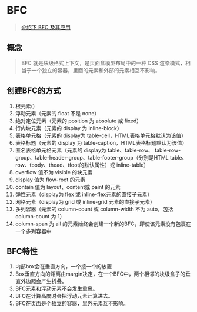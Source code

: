 # BFC
> [介绍下 BFC 及其应用](https://github.com/Advanced-Frontend/Daily-Interview-Question/issues/59)

## 概念
 > BFC 就是块级格式上下文，是页面盒模型布局中的一种 CSS 渲染模式，相当于一个独立的容器，里面的元素和外部的元素相互不影响。

## 创建BFC的方式
1. 根元素(<html>)
2. 浮动元素（元素的 float 不是 none）
3. 绝对定位元素（元素的 position 为 absolute 或 fixed）
4. 行内块元素（元素的 display 为 inline-block）
5. 表格单元格（元素的 display为 table-cell，HTML表格单元格默认为该值）
6. 表格标题（元素的 display 为 table-caption，HTML表格标题默认为该值）
7. 匿名表格单元格元素（元素的 display为 table、table-row、 table-row-group、table-header-group、table-footer-group（分别是HTML table、row、tbody、thead、tfoot的默认属性）或 inline-table）
8. overflow 值不为 visible 的块元素
9. display 值为 flow-root 的元素
10. contain 值为 layout、content或 paint 的元素
11. 弹性元素（display为 flex 或 inline-flex元素的直接子元素）
12. 网格元素（display为 grid 或 inline-grid 元素的直接子元素）
13. 多列容器（元素的 column-count 或 column-width 不为 auto，包括 column-count 为 1）
14. column-span 为 all 的元素始终会创建一个新的BFC，即使该元素没有包裹在一个多列容器中

## BFC特性
1. 内部box会在垂直方向，一个接一个的放置
2. Box垂直方向的距离由margin决定，在一个BFC中，两个相邻的块级盒子的垂直外边距会产生折叠。
3. BFC元素和浮动元素不会发生重叠。
4. BFC在计算高度时会把浮动元素计算进去。
5. BFC在页面是个独立的容器，里外元素互不影响。


